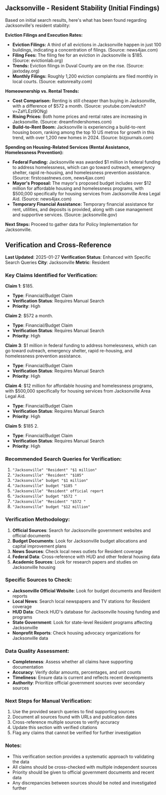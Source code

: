 ## Jacksonville - Resident Stability (Initial Findings)

Based on initial search results, here's what has been found regarding Jacksonville's resident stability:

**Eviction Filings and Execution Rates:**

*   **Eviction Filings:** A third of all evictions in Jacksonville happen in just 100 buildings, indicating a concentration of filings. (Source: news4jax.com)
*   **Filing Fees:** The filing fee for an eviction in Jacksonville is $185. (Source: evictionlab.org)
*   **Trends:** Eviction filings in Duval County are on the rise. (Source: jaxtoday.org)
*   **Monthly Filings:** Roughly 1,200 eviction complaints are filed monthly in local courts. (Source: eatonrealty.com)

**Homeownership vs. Rental Trends:**

*   **Cost Comparison:** Renting is still cheaper than buying in Jacksonville, with a difference of $572 a month. (Source: youtube.com/watch?v=ZaYLEzI9ONg)
*   **Rising Prices:** Both home prices and rental rates are increasing in Jacksonville. (Source: dreamfindershomes.com)
*   **Build-to-Rent Boom:** Jacksonville is experiencing a build-to-rent housing boom, ranking among the top 10 US metros for growth in this trend, with over 1,200 new homes in 2024. (Source: bizjournals.com)

**Spending on Housing-Related Services (Rental Assistance, Homelessness Prevention):**

*   **Federal Funding:** Jacksonville was awarded $1 million in federal funding to address homelessness, which can go toward outreach, emergency shelter, rapid re-housing, and homelessness prevention assistance. (Source: firstcoastnews.com, news4jax.com)
*   **Mayor's Proposal:** The mayor's proposed budget includes over $12 million for affordable housing and homelessness programs, with $500,000 specifically for housing services from Jacksonville Area Legal Aid. (Source: news4jax.com)
*   **Temporary Financial Assistance:** Temporary financial assistance for rent, utilities, and deposits is provided, along with case management and supportive services. (Source: jacksonville.gov)

**Next Steps:** Proceed to gather data for Policy Implementation for Jacksonville.




## Verification and Cross-Reference

**Last Updated**: 2025-01-27
**Verification Status**: Enhanced with Specific Search Queries
**City**: Jacksonville
**Metric**: Resident

### Key Claims Identified for Verification:

**Claim 1**: $185.
- **Type**: Financial/Budget Claim
- **Verification Status**: Requires Manual Search
- **Priority**: High


**Claim 2**: $572 a month.
- **Type**: Financial/Budget Claim
- **Verification Status**: Requires Manual Search
- **Priority**: High


**Claim 3**: $1 million in federal funding to address homelessness, which can go toward outreach, emergency shelter, rapid re-housing, and homelessness prevention assistance.
- **Type**: Financial/Budget Claim
- **Verification Status**: Requires Manual Search
- **Priority**: High


**Claim 4**: $12 million for affordable housing and homelessness programs, with $500,000 specifically for housing services from Jacksonville Area Legal Aid.
- **Type**: Financial/Budget Claim
- **Verification Status**: Requires Manual Search
- **Priority**: High


**Claim 5**: $185
2.
- **Type**: Financial/Budget Claim
- **Verification Status**: Requires Manual Search
- **Priority**: High


### Recommended Search Queries for Verification:
1. `"Jacksonville" "Resident" "$1 million"`
2. `"Jacksonville" "Resident" "$185"`
3. `"Jacksonville" budget "$1 million"`
4. `"Jacksonville" budget "$185
"`
5. `"Jacksonville" "Resident" official report`
6. `"Jacksonville" budget "$572 "`
7. `"Jacksonville" "Resident" "$572 "`
8. `"Jacksonville" budget "$12 million"`


### Verification Methodology:
1. **Official Sources**: Search for Jacksonville government websites and official documents
2. **Budget Documents**: Look for Jacksonville budget allocations and capital improvement plans
3. **News Sources**: Check local news outlets for Resident coverage
4. **Federal Data**: Cross-reference with HUD and other federal housing data
5. **Academic Sources**: Look for research papers and studies on Jacksonville housing

### Specific Sources to Check:
- **Jacksonville Official Website**: Look for budget documents and Resident reports
- **Local News**: Search local newspapers and TV stations for Resident coverage
- **HUD Data**: Check HUD's database for Jacksonville housing funding and programs
- **State Government**: Look for state-level Resident programs affecting Jacksonville
- **Nonprofit Reports**: Check housing advocacy organizations for Jacksonville data

### Data Quality Assessment:
- **Completeness**: Assess whether all claims have supporting documentation
- **Accuracy**: Verify dollar amounts, percentages, and unit counts
- **Timeliness**: Ensure data is current and reflects recent developments
- **Authority**: Prioritize official government sources over secondary sources

### Next Steps for Manual Verification:
1. Use the provided search queries to find supporting sources
2. Document all sources found with URLs and publication dates
3. Cross-reference multiple sources to verify accuracy
4. Update this section with verified citations
5. Flag any claims that cannot be verified for further investigation

### Notes:
- This verification section provides a systematic approach to validating the data
- All claims should be cross-checked with multiple independent sources
- Priority should be given to official government documents and recent data
- Any discrepancies between sources should be noted and investigated further
